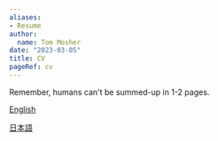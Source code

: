```yaml
---
aliases:
- Resume
author:
  name: Tom Mosher
date: "2023-03-05"
title: CV
pageRef: cv
---
```


Remember, humans can't be summed-up in 1-2 pages.

[English](/pdf/Mosher_CV_eng.pdf)

[日本語](/pdf/Mosher_CV_jp.pdf)
